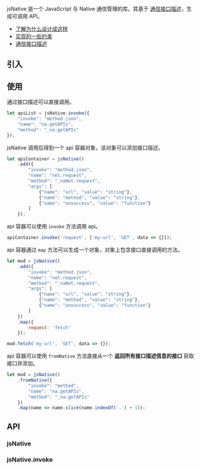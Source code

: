 
jsNative 是一个 JavaScript 与 Native 通信管理的库。其基于 [通信接口描述](doc/description.md)，生成可调用 API。

- [了解为什么设计成这样](doc/design.md)
- [实现的一些约束](doc/spec.md)
- [通信接口描述](doc/description.md)


## 引入


## 使用

通过接口描述可以直接调用。


```js
let apiList = jsNative.invoke({
    "invoke": "method.json",
    "name": "na.getAPIs",
    "method": "_na.getAPIs"
});
```


jsNative 调用后得到一个 api 容器对象，该对象可以添加接口描述。

```js
let apiContainer = jsNative()
    .add({
        "invoke": "method.json",
        "name": "net.request",
        "method": "_naNet.request",
        "args": [
            {"name": "url", "value": "string"},
            {"name": "method", "value": "string"},
            {"name": "onsuccess", "value": "function"}
        ]
    });
```

api 容器可以使用 `invoke` 方法调用 api。

```js
apiContainer.invoke('request', ['my-url', 'GET', data => {}]);
```

api 容器通过 `map` 方法可以生成一个对象，对象上包含接口直接调用的方法。

```js
let mod = jsNative()
    .add({
        "invoke": "method.json",
        "name": "net.request",
        "method": "_naNet.request",
        "args": [
            {"name": "url", "value": "string"},
            {"name": "method", "value": "string"},
            {"name": "onsuccess", "value": "function"}
        ]
    })
    .map({
        request: 'fetch'
    });

mod.fetch('my-url', 'GET', data => {});
```

api 容器可以使用 `fromNative` 方法直接从一个 **返回所有接口描述信息的接口** 获取接口并添加。

```js
let mod = jsNative()
    .fromNative({
        "invoke": "method",
        "name": "na.getAPIs",
        "method": "_na.getAPIs"
    })
    .map(name => name.slice(name.indexOf('.') + 1));
```




## API

### jsNative


### jsNative.invoke